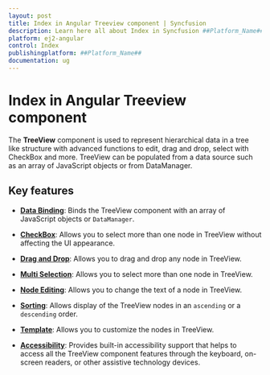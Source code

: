 ```yaml
---
layout: post
title: Index in Angular Treeview component | Syncfusion
description: Learn here all about Index in Syncfusion ##Platform_Name## Treeview component of Syncfusion Essential JS 2 and more.
platform: ej2-angular
control: Index 
publishingplatform: ##Platform_Name##
documentation: ug
---
```


# Index in Angular Treeview component

The **TreeView** component is used to represent hierarchical data in a tree like structure with advanced functions to edit,
drag and drop, select with CheckBox and more.
TreeView can be populated from a data source such as an array of JavaScript objects or from DataManager.

## Key features

* **[Data Binding](data-binding/)**: Binds the TreeView component with an array of JavaScript objects or `DataManager`.

* **[CheckBox](check-box/)**: Allows you to select more than one node in TreeView without affecting the UI appearance.

* **[Drag and Drop](drag-and-drop/)**: Allows you to drag and drop any node in TreeView.

* **[Multi Selection](multiple-selection/)**: Allows you to select more than one node in TreeView.

* **[Node Editing](node-editing/)**: Allows you to change the text of a node in TreeView.

* **[Sorting](api/treeview/#sortorder)**: Allows display of the TreeView nodes in an `ascending` or a `descending` order.

* **[Template](template/)**: Allows you to customize the nodes in TreeView.

* **[Accessibility](accessibility/)**: Provides built-in accessibility support that helps to access all the TreeView component
features through the keyboard, on-screen readers, or other assistive technology devices.